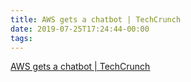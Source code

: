 ```yaml
---
title: AWS gets a chatbot | TechCrunch
date: 2019-07-25T17:24:44-00:00
tags:
---
```


[AWS gets a chatbot | TechCrunch](https://techcrunch.com/2019/07/25/aws-gets-a-chatbot/)
